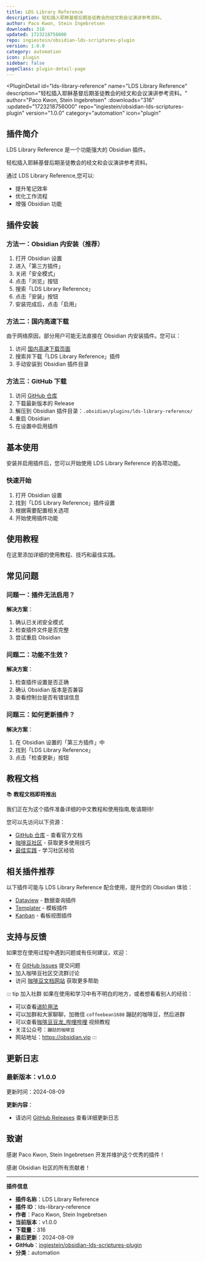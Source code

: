 ```yaml
---
title: LDS Library Reference
description: 轻松插入耶稣基督后期圣徒教会的经文和会议演讲参考资料。
author: Paco Kwon, Stein Ingebretsen
downloads: 316
updated: 1723218756000
repo: ingiestein/obsidian-lds-scriptures-plugin
version: 1.0.0
category: automation
icon: plugin
sidebar: false
pageClass: plugin-detail-page
---
```


<PluginDetail
  id="lds-library-reference"
  name="LDS Library Reference"
  description="轻松插入耶稣基督后期圣徒教会的经文和会议演讲参考资料。"
  author="Paco Kwon, Stein Ingebretsen"
  :downloads="316"
  :updated="1723218756000"
  repo="ingiestein/obsidian-lds-scriptures-plugin"
  version="1.0.0"
  category="automation"
  icon="plugin"
>

<!-- AUTO_GENERATED_START -->
## 插件简介

LDS Library Reference 是一个功能强大的 Obsidian 插件。

轻松插入耶稣基督后期圣徒教会的经文和会议演讲参考资料。

通过 LDS Library Reference,您可以:

- 提升笔记效率
- 优化工作流程
- 增强 Obsidian 功能

<!-- AUTO_GENERATED_END -->

<!-- AUTO_GENERATED_START -->
## 插件安装

### 方法一：Obsidian 内安装（推荐）

1. 打开 Obsidian 设置
2. 进入「第三方插件」
3. 关闭「安全模式」
4. 点击「浏览」按钮
5. 搜索「LDS Library Reference」
6. 点击「安装」按钮
7. 安装完成后，点击「启用」

### 方法二：国内高速下载

由于网络原因，部分用户可能无法直接在 Obsidian 内安装插件。您可以：

1. 访问 [国内高速下载页面](/zh/documentation/obsidian-plugins-download.html)
2. 搜索并下载「LDS Library Reference」插件
3. 手动安装到 Obsidian 插件目录

### 方法三：GitHub 下载

1. 访问 [GitHub 仓库](https://github.com/ingiestein/obsidian-lds-scriptures-plugin)
2. 下载最新版本的 Release
3. 解压到 Obsidian 插件目录：`.obsidian/plugins/lds-library-reference/`
4. 重启 Obsidian
5. 在设置中启用插件

## 基本使用

安装并启用插件后，您可以开始使用 LDS Library Reference 的各项功能。

### 快速开始

1. 打开 Obsidian 设置
2. 找到「LDS Library Reference」插件设置
3. 根据需要配置相关选项
4. 开始使用插件功能

<!-- AUTO_GENERATED_END -->

<!-- CUSTOM_CONTENT_START:tutorial -->
## 使用教程

在这里添加详细的使用教程、技巧和最佳实践。

<!-- CUSTOM_CONTENT_END:tutorial -->

<!-- SHARED_CONTENT_START -->
## 常见问题

### 问题一：插件无法启用？

**解决方案**：
1. 确认已关闭安全模式
2. 检查插件文件是否完整
3. 尝试重启 Obsidian

### 问题二：功能不生效？

**解决方案**：
1. 检查插件设置是否正确
2. 确认 Obsidian 版本是否兼容
3. 查看控制台是否有错误信息

### 问题三：如何更新插件？

**解决方案**：
1. 在 Obsidian 设置的「第三方插件」中
2. 找到「LDS Library Reference」
3. 点击「检查更新」按钮

## 教程文档

📚 **教程文档即将推出**

我们正在为这个插件准备详细的中文教程和使用指南,敬请期待!

您可以先访问以下资源：
- [GitHub 仓库](https://github.com/ingiestein/obsidian-lds-scriptures-plugin) - 查看官方文档
- [咖啡豆社区](/zh/bases/) - 获取更多使用技巧
- [最佳实践](/zh/best-practices/) - 学习社区经验

## 相关插件推荐

以下插件可能与 LDS Library Reference 配合使用，提升您的 Obsidian 体验：

- [Dataview](/zh/plugins/dataview.html) - 数据查询插件
- [Templater](/zh/plugins/templater-obsidian.html) - 模板插件
- [Kanban](/zh/plugins/obsidian-kanban.html) - 看板视图插件

## 支持与反馈

如果您在使用过程中遇到问题或有任何建议，欢迎：

- 在 [GitHub Issues](https://github.com/ingiestein/obsidian-lds-scriptures-plugin/issues) 提交问题
- 加入咖啡豆社区交流群讨论
- 访问 [咖啡豆文档网站](https://obsidian.vip) 获取更多帮助

::: tip 加入社群
如果在使用和学习中有不明白的地方，或者想看看别人的经验：
- 可以查看[进阶用法](/zh/advanced)
- 可以加群和大家聊聊，加微信 `coffeebean1688` 蹦跶的咖啡豆，然后进群
- 可以查看[咖啡豆豆龙_哔哩哔哩](https://space.bilibili.com/618777356) 视频教程
- 关注公众号：`蹦跶的咖啡豆`
- 网站地址：https://obsidian.vip
:::
<!-- SHARED_CONTENT_END -->

<!-- AUTO_GENERATED_START -->
## 更新日志

### 最新版本：v1.0.0

更新时间：2024-08-09

**更新内容**：
- 请访问 [GitHub Releases](https://github.com/ingiestein/obsidian-lds-scriptures-plugin/releases) 查看详细更新日志

## 致谢

感谢 Paco Kwon, Stein Ingebretsen 开发并维护这个优秀的插件！

感谢 Obsidian 社区的所有贡献者！

---

**插件信息**
- **插件名称**：LDS Library Reference
- **插件 ID**：lds-library-reference
- **作者**：Paco Kwon, Stein Ingebretsen
- **当前版本**：v1.0.0
- **下载量**：316
- **最后更新**：2024-08-09
- **GitHub**：[ingiestein/obsidian-lds-scriptures-plugin](https://github.com/ingiestein/obsidian-lds-scriptures-plugin)
- **分类**：automation
<!-- AUTO_GENERATED_END -->

</PluginDetail>


